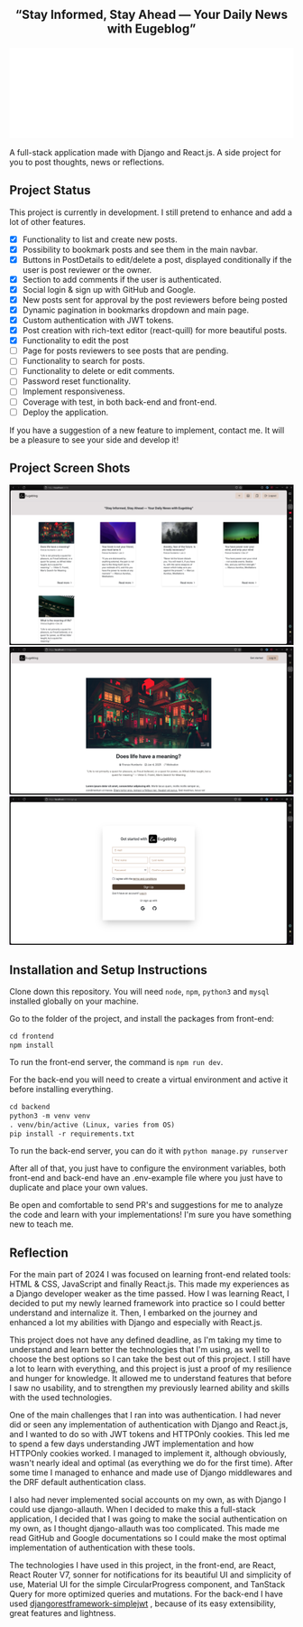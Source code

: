 ## <p align='center'>“Stay Informed, Stay Ahead — Your Daily News with Eugeblog”</p>

<p align='center'>
  <img src="https://github.com/viniciuseugenio/eugeblog/blob/main/frontend/public/eugeblog-hori-white.png" />
</p>

A full-stack application made with Django and React.js. A side project for you to post thoughts, news or reflections.

## Project Status

This project is currently in development. I still pretend to enhance and add a lot of other features.

- [x] Functionality to list and create new posts.
- [x] Possibility to bookmark posts and see them in the main navbar.
- [x] Buttons in PostDetails to edit/delete a post, displayed conditionally if the user is post reviewer or the owner.
- [x] Section to add comments if the user is authenticated.
- [x] Social login & sign up with GitHub and Google.
- [x] New posts sent for approval by the post reviewers before being posted
- [x] Dynamic pagination in bookmarks dropdown and main page.
- [x] Custom authentication with JWT tokens.
- [x] Post creation with rich-text editor (react-quill) for more beautiful posts.
- [x] Functionality to edit the post
- [ ] Page for posts reviewers to see posts that are pending.
- [ ] Functionality to search for posts.
- [ ] Functionality to delete or edit comments.
- [ ] Password reset functionality.
- [ ] Implement responsiveness.
- [ ] Coverage with test, in both back-end and front-end.
- [ ] Deploy the application.

If you have a suggestion of a new feature to implement, contact me. It will be a pleasure to see your side and develop it!
                  
## Project Screen Shots

<img src='frontend/public/homepage.png'/>
<img src='frontend/public/postdetails.png'/>
<img src='frontend/public/signup.png'/>


## Installation and Setup Instructions

Clone down this repository. You will need `node`, `npm`, `python3` and `mysql` installed globally on your machine.  

Go to the folder of the project, and install the packages from front-end:

```
cd frontend
npm install
```

To run the front-end server, the command is `npm run dev`.

For the back-end you will need to create a virtual environment and active it before installing everything.

```
cd backend
python3 -m venv venv
. venv/bin/active (Linux, varies from OS)
pip install -r requirements.txt
```

To run the back-end server, you can do it with `python manage.py runserver`

After all of that, you just have to configure the environment variables, both front-end and back-end have an .env-example file where you just have to duplicate and place your own values.

Be open and comfortable to send PR's and suggestions for me to analyze the code and learn with your implementations! I'm sure you have something new to teach me.

## Reflection

For the main part of 2024 I was focused on learning front-end related tools: HTML & CSS, JavaScript and finally React.js. This made my experiences as a Django developer weaker as the time passed. How I was learning React, I decided to put my newly learned framework into practice so I could better understand and internalize it. Then, I embarked on the journey and enhanced a lot my abilities with Django and especially with React.js.

This project does not have any defined deadline, as I'm taking my time to understand and learn better the technologies that I'm using, as well to choose the best options so I can take the best out of this project. I still have a lot to learn with everything, and this project is just a proof of my resilience and hunger for knowledge. It allowed me to understand features that before I saw no usability, and to strengthen my previously learned ability and skills with the used technologies.

One of the main challenges that I ran into was authentication. I had never did or seen any implementation of authentication with Django and React.js, and I wanted to do so with JWT tokens and HTTPOnly cookies. This led me to spend a few days understanding JWT implementation and how HTTPOnly cookies worked. I managed to implement it, although obviously, wasn't nearly ideal and optimal (as everything we do for the first time). After some time I managed to enhance and made use of Django middlewares and the DRF default authentication class.

I also had never implemented social accounts on my own, as with Django I could use django-allauth. When I decided to make this a full-stack application, I decided that I was going to make the social authentication on my own, as I thought django-allauth was too complicated. This made me read GitHub and Google documentations so I could make the most optimal implementation of authentication with these tools.

The technologies I have used in this project, in the front-end, are React, React Router V7, sonner for notifications for its beautiful UI and simplicity of use, Material UI for the simple CircularProgress component, and TanStack Query for more optimized queries and mutations. For the back-end I have used [djangorestframework-simplejwt](https://github.com/jazzband/djangorestframework-simplejwt/tree/master) , because of its easy extensibility, great features and lightness.
